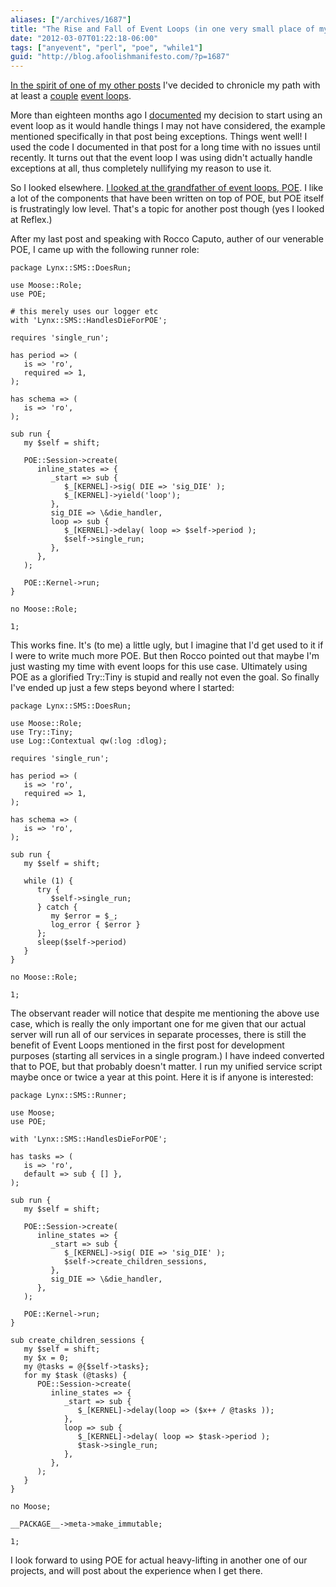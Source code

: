 ```yaml
---
aliases: ["/archives/1687"]
title: "The Rise and Fall of Event Loops (in one very small place of my code)"
date: "2012-03-07T01:22:18-06:00"
tags: ["anyevent", "perl", "poe", "while1"]
guid: "http://blog.afoolishmanifesto.com/?p=1687"
---
```

[In the spirit of one of my other posts](/archives/1303) I've decided to
chronicle my path with at least a [couple](https://metacpan.org/module/AnyEvent)
[event loops](https://metacpan.org/module/POE).

More than eighteen months ago I [documented](/archives/1525) my decision to
start using an event loop as it would handle things I may not have considered,
the example mentioned specifically in that post being exceptions. Things went
well! I used the code I documented in that post for a long time with no issues
until recently. It turns out that the event loop I was using didn't actually
handle exceptions at all, thus completely nullifying my reason to use it.

So I looked elsewhere. [I looked at the grandfather of event loops,
POE](/archives/1682). I like a lot of the components that have been written on
top of POE, but POE itself is frustratingly low level. That's a topic for
another post though (yes I looked at Reflex.)

After my last post and speaking with Rocco Caputo, auther of our venerable POE,
I came up with the following runner role:

    package Lynx::SMS::DoesRun;

    use Moose::Role;
    use POE;

    # this merely uses our logger etc
    with 'Lynx::SMS::HandlesDieForPOE';

    requires 'single_run';

    has period => (
       is => 'ro',
       required => 1,
    );

    has schema => (
       is => 'ro',
    );

    sub run {
       my $self = shift;

       POE::Session->create(
          inline_states => {
             _start => sub {
                $_[KERNEL]->sig( DIE => 'sig_DIE' );
                $_[KERNEL]->yield('loop');
             },
             sig_DIE => \&die_handler,
             loop => sub {
                $_[KERNEL]->delay( loop => $self->period );
                $self->single_run;
             },
          },
       );

       POE::Kernel->run;
    }

    no Moose::Role;

    1;

This works fine. It's (to me) a little ugly, but I imagine that I'd get used to
it if I were to write much more POE. But then Rocco pointed out that maybe I'm
just wasting my time with event loops for this use case. Ultimately using POE as
a glorified Try::Tiny is stupid and really not even the goal. So finally I've
ended up just a few steps beyond where I started:

    package Lynx::SMS::DoesRun;

    use Moose::Role;
    use Try::Tiny;
    use Log::Contextual qw(:log :dlog);

    requires 'single_run';

    has period => (
       is => 'ro',
       required => 1,
    );

    has schema => (
       is => 'ro',
    );

    sub run {
       my $self = shift;

       while (1) {
          try {
             $self->single_run;
          } catch {
             my $error = $_;
             log_error { $error }
          };
          sleep($self->period)
       }
    }

    no Moose::Role;

    1;

The observant reader will notice that despite me mentioning the above use case,
which is really the only important one for me given that our actual server will
run all of our services in separate processes, there is still the benefit of
Event Loops mentioned in the first post for development purposes (starting all
services in a single program.) I have indeed converted that to POE, but that
probably doesn't matter. I run my unified service script maybe once or twice a
year at this point. Here it is if anyone is interested:

    package Lynx::SMS::Runner;

    use Moose;
    use POE;

    with 'Lynx::SMS::HandlesDieForPOE';

    has tasks => (
       is => 'ro',
       default => sub { [] },
    );

    sub run {
       my $self = shift;

       POE::Session->create(
          inline_states => {
             _start => sub {
                $_[KERNEL]->sig( DIE => 'sig_DIE' );
                $self->create_children_sessions,
             },
             sig_DIE => \&die_handler,
          },
       );

       POE::Kernel->run;
    }

    sub create_children_sessions {
       my $self = shift;
       my $x = 0;
       my @tasks = @{$self->tasks};
       for my $task (@tasks) {
          POE::Session->create(
             inline_states => {
                _start => sub {
                   $_[KERNEL]->delay(loop => ($x++ / @tasks ));
                },
                loop => sub {
                   $_[KERNEL]->delay( loop => $task->period );
                   $task->single_run;
                },
             },
          );
       }
    }

    no Moose;

    __PACKAGE__->meta->make_immutable;

    1;

I look forward to using POE for actual heavy-lifting in another one of our
projects, and will post about the experience when I get there.
